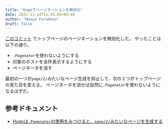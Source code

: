 ```yaml
---
title: "Hugoでページネーションを無効化"
date: 2022-11-24T15:55:03+09:00
author: "Naoya Furudono"
draft: false
---
```


[このコミット](https://github.com/naoyafurudono/naoyafurudono.github.io/commit/103975b47aba0b12b6b3fb5ff71caf04b591381d)
でトップページのページネーションを無効化した。
やったことは以下の通り。

- `.Pagenator`を使わないようにする
- 対象のポストを全件表示するようにする
- ページネータを消す

最初の一つが`page/2/`みたいなページ生成を抑止して、次の２つがトップページの見た目を変える。
ページネータを消せば自然に`.Pagenator`を使わないようになるはずだ。

## 参考ドキュメント

- [Hugoは`.Pagenator`の使用をみつけると、`page/2/`みたいなページを生成する](https://gohugo.io/templates/pagination/#configure-pagination)

